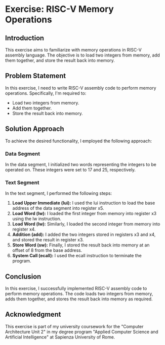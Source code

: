 <h1>Exercise: RISC-V Memory Operations</h1>

<h2>Introduction</h2>
<p>This exercise aims to familiarize with memory operations in RISC-V assembly language. The objective is to load two integers from memory, add them together, and store the result back into memory.</p>

<h2>Problem Statement</h2>
<p>In this exercise, I need to write RISC-V assembly code to perform memory operations. Specifically, I'm required to:</p>
<ul>
  <li>Load two integers from memory.</li>
  <li>Add them together.</li>
  <li>Store the result back into memory.</li>
</ul>

<h2>Solution Approach</h2>
<p>To achieve the desired functionality, I employed the following approach:</p>

<h3>Data Segment</h3>
<p>In the data segment, I initialized two words representing the integers to be operated on. These integers were set to 17 and 25, respectively.</p>

<h3>Text Segment</h3>
<p>In the text segment, I performed the following steps:</p>
<ol>
  <li><strong>Load Upper Immediate (lui):</strong> I used the lui instruction to load the base address of the data segment into register x5.</li>
  <li><strong>Load Word (lw):</strong> I loaded the first integer from memory into register x3 using the lw instruction.</li>
  <li><strong>Load Word (lw):</strong> Similarly, I loaded the second integer from memory into register x4.</li>
  <li><strong>Addition (add):</strong> I added the two integers stored in registers x3 and x4, and stored the result in register x3.</li>
  <li><strong>Store Word (sw):</strong> Finally, I stored the result back into memory at an offset of 8 from the base address.</li>
  <li><strong>System Call (ecall):</strong> I used the ecall instruction to terminate the program.</li>
</ol>

<h2>Conclusion</h2>
<p>In this exercise, I successfully implemented RISC-V assembly code to perform memory operations. The code loads two integers from memory, adds them together, and stores the result back into memory as required.</p>

<h2>Acknowledgment</h2>
<p>This exercise is part of my university coursework for the "Computer Architecture Unit 2" in my degree program "Applied Computer Science and Artificial Intelligence" at Sapienza University of Rome.</p>
